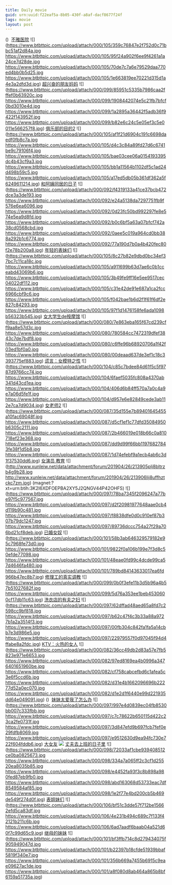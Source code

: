 ```yaml
---
title: Daily movie
guid: urn:uuid:f22eaf5a-8b05-430f-a8af-dacf8677f24f
tags: movie
layout: post
---
```


()
![]()
[不雅医院](magnet:?xt=urn:btih:d3fce3f7f11ebfcb38e4535*566*a0cbe13d158ead3a9)
![](https://www.btbttpic.com/upload/attach/000/105/359c76847e2f752d0c71bbc51af2d84a.jpg
https://www.btbttpic.com/upload/attach/000/105/95f24a902f6ee9f4261a1a24ce7d28de.jpg
https://www.btbttpic.com/upload/attach/000/105/70de7c7a6e79529daa770ed4bb0b5d25.jpg
https://www.btbttpic.com/upload/attach/000/105/1e663819ee70221d315d1a4e3a2dfd3d.jpg)
[超兴奋的朋友妈妈](magnet:?xt=urn:btih:d3fce3f7f11ebfcb38e4535*566*a0cbe13d158ead3a9)
![](https://www.btbttpic.com/upload/attach/000/099/85951c5335b7986caa2fffef0b63920c.jpg
https://www.btbttpic.com/upload/attach/000/099/1908442074e5c21fb7bfcf0bd3010e4d.jpg
https://www.btbttpic.com/upload/attach/000/099/1a2895a36442f5adb36f9422f143952f.jpg
https://www.btbttpic.com/upload/attach/000/099/b82e6c24c5e05ef3c5e0011e566257f8.jpg)
[俱乐部的目的2](magnet:?xt=urn:btih:d3fce3f7f11ebfcb38e4535*566*a0cbe13d158ead3a9)
![](https://www.btbttpic.com/upload/attach/000/105/af1f21d6904c191c6698daedf0fb8c7a.jpg
https://www.btbttpic.com/upload/attach/000/105/d4c3c84a89fd27d6c6741be9c79106f4.jpg
https://www.btbttpic.com/upload/attach/000/105/bae03cee06a0154193395dc4b43cf9a3.jpg
https://www.btbttpic.com/upload/attach/000/105/bb1a11564b1102df5c1ad24d498b59c5.jpg
https://www.btbttpic.com/upload/attach/000/105/a17ed5db05b361df362a5f6249611214.jpg)
[和阿姨同居的日子](magnet:?xt=urn:btih:d3fce3f7f11ebfcb38e4535*566*a0cbe13d158ead3a9)
![](https://www.btbttpic.com/upload/attach/000/092/f4319133a41ce37bcb472dce3a3de193.jpg
https://www.btbttpic.com/upload/attach/000/092/e24a5138da7297751fb9f576e6ea6096.jpg
https://www.btbttpic.com/upload/attach/000/092/0d23fc50bd992297fe8e574e5ea9d8fd.jpg
https://www.btbttpic.com/upload/attach/000/092/b0c6bf5a63a07bfcf742a38cd0568cbd.jpg
https://www.btbttpic.com/upload/attach/000/092/0aee5c019a964cd0bb388a292b1c6774.jpg
https://www.btbttpic.com/upload/attach/000/092/77a190d7b0a4b420fec80f2e78b200a8.jpg)
[年轻的表妹们](magnet:?xt=urn:btih:d3fce3f7f11ebfcb38e4535*566*a0cbe13d158ead3a9)
![](https://www.btbttpic.com/upload/attach/000/105/8c27b82e9dbd0bc34ef37bc7c11ca18c.jpg
https://www.btbttpic.com/upload/attach/000/105/a911699b63d7ae6c0b1cceabd43069b6.jpg
https://www.btbttpic.com/upload/attach/000/105/3b49fe9ff16e5ee9517cec04022df112.jpg
https://www.btbttpic.com/upload/attach/000/105/c31e42de91e687a1ca2fcc6966cbf9c6.jpg
https://www.btbttpic.com/upload/attach/000/105/f042bae1b6d2f1f61f6df2e827c84293.jpg
https://www.btbttpic.com/upload/attach/000/105/97f1d1476158fe6ada1098b56323b545.jpg)
[女大学生de按摩馆](magnet:?xt=urn:btih:d3fce3f7f11ebfcb38e4535*566*a0cbe13d158ead3a9)
![](https://www.btbttpic.com/upload/attach/000/080/7e863eba165f67cd239cff9aa8e57d3c.jpg
https://www.btbttpic.com/upload/attach/000/080/780584cc7472319dfef3843c7de7bdf8.jpg
https://www.btbttpic.com/upload/attach/000/080/c6ffe96b68920706a1f42f03ed1bf0a0.jpg
https://www.btbttpic.com/upload/attach/000/080/00deaad637de3ef1c18c3393775ef883.jpg)
[谎言：女模特之性](magnet:?xt=urn:btih:d3fce3f7f11ebfcb38e4535*566*a0cbe13d158ead3a9)
![](https://www.btbttpic.com/upload/attach/000/104/c85c7bdee84d61f5c5f9787d9766cc74.jpg
https://www.btbttpic.com/upload/attach/000/104/6faef5035fc808a4370ab341d43cd1ea.jpg
https://www.btbttpic.com/upload/attach/000/104/406d6b84ff570a7a0c4a9e7a06d5fe1f.jpg
https://www.btbttpic.com/upload/attach/000/104/d957e6e82849cede3ab112e7ca7d9034.jpg)
[女老师2](magnet:?xt=urn:btih:d3fce3f7f11ebfcb38e4535*566*a0cbe13d158ead3a9)
![](https://www.btbttpic.com/upload/attach/000/087/35d155e7b89401645455a10fac69048f.jpg
https://www.btbttpic.com/upload/attach/000/087/d5cf1ef1c77dfd35084950b6305c2111.jpg
https://www.btbttpic.com/upload/attach/000/087/2b466019e018b66c0a810718ef23e368.jpg
https://www.btbttpic.com/upload/attach/000/087/dd9d99f66bb11976827843fe38f1d5b8.jpg
https://www.btbttpic.com/upload/attach/000/087/1d74efebf9a1ecb4ab6c3d1f37530dd6.jpg)
[女演员 教育](magnet:?xt=urn:btih:d3fce3f7f11ebfcb38e4535*566*a0cbe13d158ead3a9)
![](http://www.xunleiw.net/data/attachment/forum/201904/26/213905plj8bltrzb4g9b28.jpg
http://www.xunleiw.net/data/attachment/forum/201904/26/213906lij8uffhztckc7zm.jpg)
(magnet:?xt=urn:btih:3K2I6XDFOEPBA2XY5J2QNGV44P42OHFS)
![](https://www.btbttpic.com/upload/attach/000/097/78ba7345f2096247a77be97f5c977567.jpg
https://www.btbttpic.com/upload/attach/000/097/d2f20981977648aae0cb4d119b90c481.jpg
https://www.btbttpic.com/upload/attach/000/097/f8838dfe0d0c910ef87b307b79dc1247.jpg
https://www.btbttpic.com/upload/attach/000/097/89736dccc754a27f29a706bd21cf8deb.jpg)
[已婚女奴](magnet:?xt=urn:btih:d3fce3f7f11ebfcb38e4535*566*a0cbe13d158ead3a9)
![](https://www.btbttpic.com/upload/attach/000/101/58b3ab646329579182e95c7968fe73d0.jpg
https://www.btbttpic.com/upload/attach/000/101/9822f0a106b199e7f3d8c50efde77098.jpg
https://www.btbttpic.com/upload/attach/000/101/48eae0fd99c4dcde99ca57d4646fa480.jpg
https://www.btbttpic.com/upload/attach/000/101/789bd84143633017ea6fd966b47ec8b7.jpg)
[修理工的真实调教](magnet:?xt=urn:btih:d3fce3f7f11ebfcb38e4535*566*a0cbe13d158ead3a9)
![](https://www.btbttpic.com/upload/attach/000/099/0b0f3efe11b3d5b96a4b57b51027682f.jpg
https://www.btbttpic.com/upload/attach/000/099/5d76a353ee1beb4530600cf17db11c63.jpg)
[洗衣店的有夫之妇](magnet:?xt=urn:btih:d3fce3f7f11ebfcb38e4535*566*a0cbe13d158ead3a9)
![](https://www.btbttpic.com/upload/attach/000/097/62dffad48aed65a8fd7c2598cc9bf818.jpg
https://www.btbttpic.com/upload/attach/000/097/b62c47f4c3b33a88a9727b1a2a3514f3.jpg
https://www.btbttpic.com/upload/attach/000/097/00fb304c842fa1fa5a14cbb7e3d986e5.jpg
https://www.btbttpic.com/upload/attach/000/097/22979557f0d97045f94d4ffabe8a2fdc.jpg)
[KTV：火热的女人](magnet:?xt=urn:btih:d3fce3f7f11ebfcb38e4535*566*a0cbe13d158ead3a9)
![](https://www.btbttpic.com/upload/attach/000/082/36cc49db2d83a57e7fb5823e971e6653.jpg
https://www.btbttpic.com/upload/attach/000/082/97ed8169ea4b0996a3476401651960be.jpg
https://www.btbttpic.com/upload/attach/000/082/cf758cabcefbd6c1afea5c3e6f5ccd6b.jpg
https://www.btbttpic.com/upload/attach/000/082/d31e4b1662096696b22277d52a0ec070.jpg
https://www.btbttpic.com/upload/attach/000/082/d1e2d1f6440e99d221935dd64e049091.jpg)
()
![]()
[妹妹太爱我了怎么办](magnet:?xt=urn:btih:d3fce3f7f11ebfcb38e4535*566*a0cbe13d158ead3a9)
![](https://www.btbttpic.com/upload/attach/000/097/997e4d0839ec04fb8530bb007c333fbb.jpg
https://www.btbttpic.com/upload/attach/000/097/c7c78622b650115d422c23ca2fe0731f.jpg
https://www.btbttpic.com/upload/attach/000/097/3d847efd9b697fcb7fef0e29fdfb8069.jpg
https://www.btbttpic.com/upload/attach/000/097/e9512630d9ea94fc730e722f604fddb6.jpg)
[大女友](magnet:?xt=urn:btih:d3fce3f7f11ebfcb38e4535*566*a0cbe13d158ead3a9)
![](https://www.btbttpic.com/upload/attach/000/100/4e3573aaf6cc10ad8380d9e4f493465c.jpg)
[丈夫去上班的日子里](magnet:?xt=urn:btih:d3fce3f7f11ebfcb38e4535*566*a0cbe13d158ead3a9)
![](https://www.btbttpic.com/upload/attach/000/098/72033af1cbe939408512ce0ba0825673.jpg
https://www.btbttpic.com/upload/attach/000/098/334a7a065ff2c3cf1d25520ea8035b85.jpg
https://www.btbttpic.com/upload/attach/000/098/e4452fa93f3c8b898a980fed87eb9fb0.jpg
https://www.btbttpic.com/upload/attach/000/098/abd163068d53733eac7df8549584af85.jpg
https://www.btbttpic.com/upload/attach/000/098/1e2f77e4bd200cb5b469de549f274d0f.jpg)
[表姐妹们](magnet:?xt=urn:btih:d3fce3f7f11ebfcb38e4535*566*a0cbe13d158ead3a9)
![](https://www.btbttpic.com/upload/attach/000/106/bf51c3dde57f712be15662efd5ca83df.jpg
https://www.btbttpic.com/upload/attach/000/106/4e231b494c689c7f133f42121b211c6b.jpg
https://www.btbttpic.com/upload/attach/000/106/6ad7aadf6baab04a521d60f7c99d65c9.jpg)
[继母的妹妹](magnet:?xt=urn:btih:d3fce3f7f11ebfcb38e4535*566*a0cbe13d158ead3a9)
![](https://www.btbttpic.com/upload/attach/000/101/bf3ffb714c8d279434075f905949047d.jpg
https://www.btbttpic.com/upload/attach/000/101/b22397b18cfde51939bbaf5819f340e7.jpg
https://www.btbttpic.com/upload/attach/000/101/356b669a7455b6915c9eae09627ac1de.jpg
https://www.btbttpic.com/upload/attach/000/101/a8f080d8ab464a865b8bf6159a51735a.jpg)
